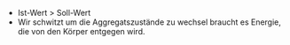 -  Ist-Wert > Soll-Wert
- Wir schwitzt um die Aggregatszustände zu wechsel braucht es Energie, die von den Körper entgegen wird.